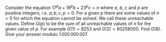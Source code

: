 Consider the equation
$17^pa+19^pb+23^pc = n$ where $a$, $b$, $c$ and $p$ are positive integers, i.e.
$a,b,c,p \gt 0$.
For a given $p$ there are some values of $n > 0$ for which the equation cannot be solved. We call these unreachable values.
Define $G(p)$ to be the sum of all unreachable values of $n$ for the given value of $p$. For example $G(1) = 8253$ and $G(2)= 60258000$.
Find $G(6)$. Give your answer modulo $1\,000\,000\,007$.